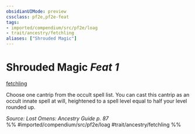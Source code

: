 ```yaml
---
obsidianUIMode: preview
cssclass: pf2e,pf2e-feat
tags:
- imported/compendium/src/pf2e/loag
- trait/ancestry/fetchling
aliases: ["Shrouded Magic"]
---
```

# Shrouded Magic  *Feat 1*  
[fetchling](fetchling-b2.md)  


Choose one cantrip from the occult spell list. You can cast this cantrip as an occult innate spell at will, heightened to a spell level equal to half your level rounded up.

*Source: Lost Omens: Ancestry Guide p. 87*  
%% #imported/compendium/src/pf2e/loag #trait/ancestry/fetchling %%